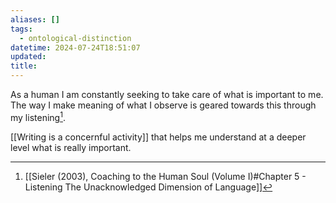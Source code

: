 ```yaml
---
aliases: []
tags:
  - ontological-distinction
datetime: 2024-07-24T18:51:07
updated: 
title:
---
```

As a human I am constantly seeking to take care of what is important to me. The way I make meaning of what I observe is geared towards this through my listening[^1].

[[Writing is a concernful activity]] that helps me understand at a deeper level what is really important.

[^1]: [[Sieler (2003), Coaching to the Human Soul (Volume I)#Chapter 5 - Listening The Unacknowledged Dimension of Language]]